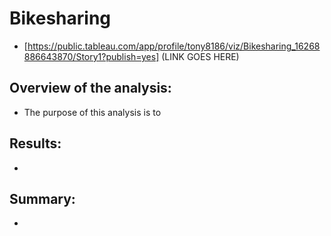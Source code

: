# Bikesharing
  - [https://public.tableau.com/app/profile/tony8186/viz/Bikesharing_16268886643870/Story1?publish=yes] (LINK GOES HERE)
## Overview of the analysis:
  - The purpose of this analysis is to 
## Results:
  - 
## Summary:
  - 
